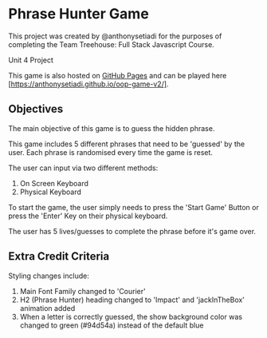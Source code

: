 # Phrase Hunter Game
This project was created by @anthonysetiadi for the purposes of completing the Team Treehouse: Full Stack Javascript Course.

Unit 4 Project

This game is also hosted on [GitHub Pages](https://docs.github.com/en/pages) and can be played here [https://anthonysetiadi.github.io/oop-game-v2/]. 

## Objectives
The main objective of this game is to guess the hidden phrase.

This game includes 5 different phrases that need to be 'guessed' by the user. Each phrase is randomised every time the game is reset.

The user can input via two different methods:
1. On Screen Keyboard
2. Physical Keyboard

To start the game, the user simply needs to press the 'Start Game' Button or press the 'Enter' Key on their physical keyboard.

The user has 5 lives/guesses to complete the phrase before it's game over.

## Extra Credit Criteria
Styling changes include:
1. Main Font Family changed to 'Courier'
2. H2 (Phrase Hunter) heading changed to 'Impact' and 'jackInTheBox' animation added
3. When a letter is correctly guessed, the show background color was changed to green (#94d54a) instead of the default blue
